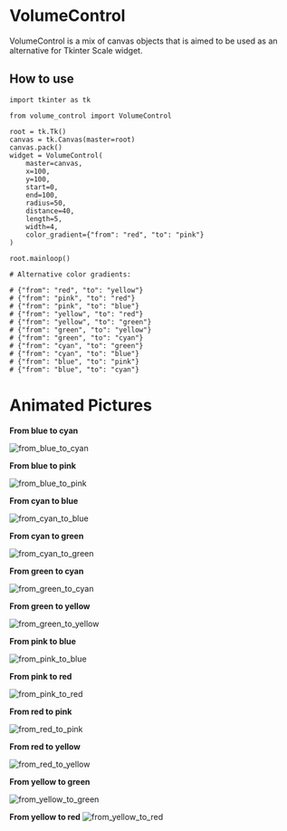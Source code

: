 # VolumeControl

VolumeControl is a mix of canvas objects that is aimed to be used as an alternative for Tkinter Scale widget.
## How to use

    import tkinter as tk

    from volume_control import VolumeControl

    root = tk.Tk()
    canvas = tk.Canvas(master=root)
    canvas.pack()
    widget = VolumeControl(
        master=canvas,
        x=100,
        y=100,
        start=0,
        end=100,
        radius=50,
        distance=40,
        length=5,
        width=4,
        color_gradient={"from": "red", "to": "pink"}
    )

    root.mainloop()
        
    # Alternative color gradients:

    # {"from": "red", "to": "yellow"}
    # {"from": "pink", "to": "red"}
    # {"from": "pink", "to": "blue"}
    # {"from": "yellow", "to": "red"}
    # {"from": "yellow", "to": "green"}
    # {"from": "green", "to": "yellow"}
    # {"from": "green", "to": "cyan"}
    # {"from": "cyan", "to": "green"}
    # {"from": "cyan", "to": "blue"}
    # {"from": "blue", "to": "pink"}
    # {"from": "blue", "to": "cyan"}
    
# Animated Pictures

**From blue to cyan**

![from_blue_to_cyan](https://user-images.githubusercontent.com/29302909/100809987-7b8c1600-3448-11eb-9be2-a8c1472b778d.gif)

**From blue to pink**

![from_blue_to_pink](https://user-images.githubusercontent.com/29302909/100809992-8050ca00-3448-11eb-87d9-1cfc47d47b9d.gif)

**From cyan to blue**

![from_cyan_to_blue](https://user-images.githubusercontent.com/29302909/100810002-8646ab00-3448-11eb-8c0a-fa0810f25f43.gif)

**From cyan to green**

![from_cyan_to_green](https://user-images.githubusercontent.com/29302909/100810009-89da3200-3448-11eb-95a8-12f9e5e447a3.gif)

**From green to cyan**

![from_green_to_cyan](https://user-images.githubusercontent.com/29302909/100810027-8cd52280-3448-11eb-8100-df0fa06cff36.gif)

**From green to yellow**

![from_green_to_yellow](https://user-images.githubusercontent.com/29302909/100810037-93639a00-3448-11eb-9bbd-b79f358d9537.gif)

**From pink to blue**

![from_pink_to_blue](https://user-images.githubusercontent.com/29302909/100810049-98c0e480-3448-11eb-8cd9-10eb27f1b8a6.gif)

**From pink to red**

![from_pink_to_red](https://user-images.githubusercontent.com/29302909/100810053-9fe7f280-3448-11eb-91b4-52787b10bad5.gif)

**From red to pink**

![from_red_to_pink](https://user-images.githubusercontent.com/29302909/100810068-a8d8c400-3448-11eb-9ae8-7faab99ecb7d.gif)

**From red to yellow**

![from_red_to_yellow](https://user-images.githubusercontent.com/29302909/100810086-af673b80-3448-11eb-99f5-6da82d398d02.gif)

**From yellow to green**

![from_yellow_to_green](https://user-images.githubusercontent.com/29302909/100810095-b4c48600-3448-11eb-8b14-54f34ae4e596.gif)

**From yellow to red**
![from_yellow_to_red](https://user-images.githubusercontent.com/29302909/100810098-b68e4980-3448-11eb-8939-84e8dd5bf434.gif)
    
